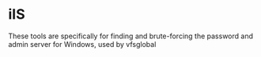 # iIS
These tools are specifically for finding and brute-forcing the password and admin server for Windows, used by vfsglobal
